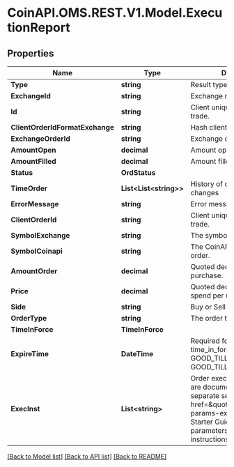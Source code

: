 
# CoinAPI.OMS.REST.V1.Model.ExecutionReport

## Properties

Name | Type | Description | Notes
------------ | ------------- | ------------- | -------------
**Type** | **string** | Result type name | [optional] 
**ExchangeId** | **string** | Exchange name | [optional] 
**Id** | **string** | Client unique identifier for the trade. | [optional] 
**ClientOrderIdFormatExchange** | **string** | Hash client id | [optional] 
**ExchangeOrderId** | **string** | Exchange order id | [optional] 
**AmountOpen** | **decimal** | Amount open | [optional] 
**AmountFilled** | **decimal** | Amount filled | [optional] 
**Status** | **OrdStatus** |  | [optional] 
**TimeOrder** | **List&lt;List&lt;string&gt;&gt;** | History of order status changes | [optional] 
**ErrorMessage** | **string** | Error message | [optional] 
**ClientOrderId** | **string** | Client unique identifier for the trade. | [optional] 
**SymbolExchange** | **string** | The symbol of the order. | [optional] 
**SymbolCoinapi** | **string** | The CoinAPI symbol of the order. | [optional] 
**AmountOrder** | **decimal** | Quoted decimal amount to purchase. | [optional] 
**Price** | **decimal** | Quoted decimal amount to spend per unit. | [optional] 
**Side** | **string** | Buy or Sell | [optional] 
**OrderType** | **string** | The order type. | [optional] 
**TimeInForce** | **TimeInForce** |  | [optional] 
**ExpireTime** | **DateTime** | Required for orders with time_in_force &#x3D; GOOD_TILL_TIME_EXCHANGE, GOOD_TILL_TIME_OMS | [optional] 
**ExecInst** | **List&lt;string&gt;** | Order execution instructions are documented in the separate section: &lt;a href&#x3D;\&quot;#oeml-order-params-exec\&quot;&gt;OEML / Starter Guide / Order parameters / Execution instructions&lt;/a&gt; | [optional] 

[[Back to Model list]](../README.md#documentation-for-models)
[[Back to API list]](../README.md#documentation-for-api-endpoints)
[[Back to README]](../README.md)

